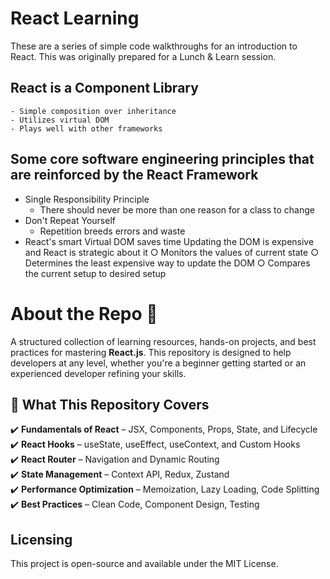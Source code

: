 # React Learning 

These are a series of simple code walkthroughs for an introduction to React.
This was originally prepared for a Lunch & Learn session.

## React is a Component Library
	- Simple composition over inheritance 
	- Utilizes virtual DOM
	- Plays well with other frameworks

	
## Some core software engineering principles that are reinforced by the React Framework

- Single Responsibility Principle 
	- There should never be more than one reason for a class to change
- Don't Repeat Yourself 
	- Repetition breeds errors and waste
- React's smart Virtual DOM saves time
	Updating the DOM is expensive and React is strategic about it
		○ Monitors the values of current state
		○ Determines the least expensive way to update the DOM
		○ Compares the current setup to desired setup 
		

# About the Repo 🚀  

A structured collection of learning resources, hands-on projects, and best practices for mastering **React.js**. This repository is designed to help developers at any level, whether you're a beginner getting started or an experienced developer refining your skills.  

## 📌 What This Repository Covers  

✔️ **Fundamentals of React** – JSX, Components, Props, State, and Lifecycle  
✔️ **React Hooks** – useState, useEffect, useContext, and Custom Hooks  
✔️ **React Router** – Navigation and Dynamic Routing  
✔️ **State Management** – Context API, Redux, Zustand  
✔️ **Performance Optimization** – Memoization, Lazy Loading, Code Splitting  
✔️ **Best Practices** – Clean Code, Component Design, Testing  

## Licensing
This project is open-source and available under the MIT License.
